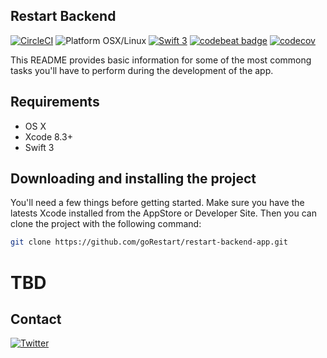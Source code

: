 Restart Backend
------------------------

[![CircleCI](https://circleci.com/gh/goRestart/restart-backend-app/tree/develop.svg?style=shield&circle-token=0e9ce340e52eba524983ee767b87e314ff7cf2a3)](https://circleci.com/gh/goRestart/restart-backend-app/tree/develop) <img src="https://img.shields.io/badge/platform-osx%2Flinux-red.svg?style=flat" alt="Platform OSX/Linux" /> <a href="https://developer.apple.com/swift"><img src="https://img.shields.io/badge/Swift-3.1-orange.svg?style=flat" alt="Swift 3" /></a> [![codebeat badge](https://codebeat.co/badges/c05569f5-d4ad-458a-9842-0db2d9243924)](https://codebeat.co/projects/github-com-gorestart-restart-backend-app) [![codecov](https://codecov.io/gh/goRestart/restart-backend-app/branch/develop/graph/badge.svg)](https://codecov.io/gh/goRestart/restart-backend-app)

This README provides basic information for some of the most commong tasks you'll have to perform during the development of the app.


## Requirements

* OS X
* Xcode 8.3+
* Swift 3

## Downloading and installing the project

You'll need a few things before getting started. Make sure you have the latests Xcode installed from the AppStore or Developer Site. Then you can clone the project with the following command:

```bash
git clone https://github.com/goRestart/restart-backend-app.git
```

# TBD

## Contact

[![Twitter](https://img.shields.io/badge/twitter-@skyweb07-red.svg?style=flat)](https://twitter.com/skyweb07)

